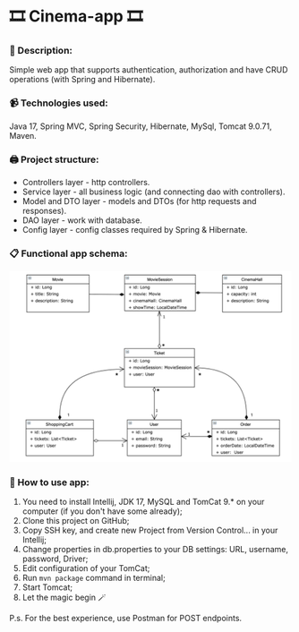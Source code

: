 # 🎞️ Cinema-app 🎞️

### 📝 Description:

Simple web app that supports authentication, authorization and have CRUD operations (with Spring and Hibernate).

### 📹️ Technologies used:

Java 17, Spring MVC, Spring Security, Hibernate, MySql, Tomcat 9.0.71, Maven.

### 🖨️ Project structure:

- Controllers layer - http controllers.
- Service layer - all business logic (and connecting dao with controllers).
- Model and DTO layer - models and DTOs (for http requests and responses).
- DAO layer - work with database.
- Config layer - config classes required by Spring & Hibernate.

### 📋 Functional app schema:

![pic](Hibernate_Cinema_Uml.png)

### 🎫 How to use app:

1. You need to install Intellij, JDK 17, MySQL and TomCat 9.* on your computer (if you don't have some already);
2. Clone this project on GitHub;
3. Copy SSH key, and create new Project from Version Control... in your Intellij;
4. Change properties in db.properties to your DB settings: URL, username, password, Driver;
5. Edit configuration of your TomCat;
6. Run ```mvn package``` command in terminal;
7. Start Tomcat;
8. Let the magic begin 🪄

P.s. For the best experience, use Postman for POST endpoints.
